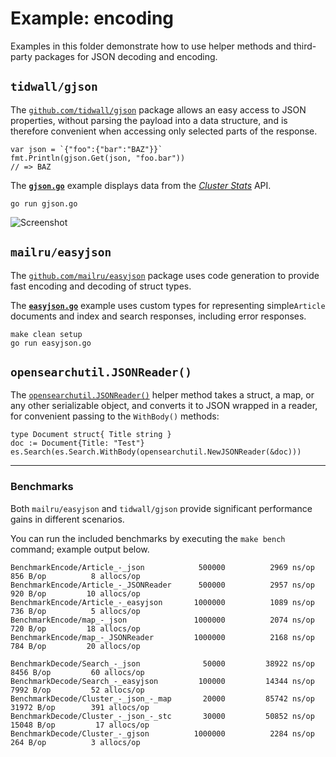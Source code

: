 # Example: encoding

Examples in this folder demonstrate how to use helper methods and third-party packages for JSON decoding and encoding.

## `tidwall/gjson`

The [`github.com/tidwall/gjson`](https://github.com/tidwall/gjson) package allows an
easy access to JSON properties, without parsing the payload into a data structure,
and is therefore convenient when accessing only selected parts of the response.

``` golang
var json = `{"foo":{"bar":"BAZ"}}`
fmt.Println(gjson.Get(json, "foo.bar"))
// => BAZ
```

The [**`gjson.go`**](./gjson.go) example displays data from the
[_Cluster Stats_](https://www.elastic.co/guide/en/elasticsearch/reference/current/cluster-stats.html) API.

```
go run gjson.go
```

![Screenshot](screenshot.png)

## `mailru/easyjson`

The [`github.com/mailru/easyjson`](https://github.com/mailru/easyjson) package uses code generation to
provide fast encoding and decoding of struct types.

The [**`easyjson.go`**](./easyjson.go) example uses custom types for representing simple`Article` documents
and index and search responses, including error responses.

```
make clean setup
go run easyjson.go
```

## `opensearchutil.JSONReader()`

The [`opensearchutil.JSONReader()`](../../opensearchutil/json_reader.go) helper method takes a struct, a map,
or any other serializable object, and converts it to JSON wrapped in a reader, for convenient
passing to the `WithBody()` methods:

```golang
type Document struct{ Title string }
doc := Document{Title: "Test"}
es.Search(es.Search.WithBody(opensearchutil.NewJSONReader(&doc)))
```

-----

### Benchmarks

Both `mailru/easyjson` and `tidwall/gjson` provide significant performance gains in different scenarios.

You can run the included benchmarks by executing the `make bench` command; example output below.

```
BenchmarkEncode/Article_-_json         	  500000	      2969 ns/op	     856 B/op	       8 allocs/op
BenchmarkEncode/Article_-_JSONReader   	  500000	      2957 ns/op	     920 B/op	      10 allocs/op
BenchmarkEncode/Article_-_easyjson     	 1000000	      1089 ns/op	     736 B/op	       5 allocs/op
BenchmarkEncode/map_-_json             	 1000000	      2074 ns/op	     720 B/op	      18 allocs/op
BenchmarkEncode/map_-_JSONReader       	 1000000	      2168 ns/op	     784 B/op	      20 allocs/op

BenchmarkDecode/Search_-_json          	   50000	     38922 ns/op	    8456 B/op	      60 allocs/op
BenchmarkDecode/Search_-_easyjson      	  100000	     14344 ns/op	    7992 B/op	      52 allocs/op
BenchmarkDecode/Cluster_-_json_-_map   	   20000	     85742 ns/op	   31972 B/op	     391 allocs/op
BenchmarkDecode/Cluster_-_json_-_stc   	   30000	     50852 ns/op	   15048 B/op	      17 allocs/op
BenchmarkDecode/Cluster_-_gjson        	 1000000	      2284 ns/op	     264 B/op	       3 allocs/op
```
